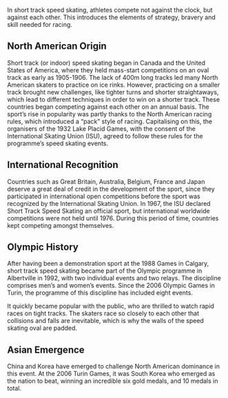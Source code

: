 In short track speed skating, athletes compete not against the clock, but against each other. This introduces the elements of strategy, bravery and skill needed for racing.

## North American Origin

Short track (or indoor) speed skating began in Canada and the United States of America, where they held mass-start competitions on an oval track as early as 1905-1906. The lack of 400m long tracks led many North American skaters to practice on ice rinks. However, practicing on a smaller track brought new challenges, like tighter turns and shorter straightaways, which lead to different techniques in order to win on a shorter track. These countries began competing against each other on an annual basis. The sport’s rise in popularity was partly thanks to the North American racing rules, which introduced a “pack” style of racing. Capitalising on this, the organisers of the 1932 Lake Placid Games, with the consent of the International Skating Union (ISU), agreed to follow these rules for the programme’s speed skating events.

## International Recognition

Countries such as Great Britain, Australia, Belgium, France and Japan deserve a great deal of credit in the development of the sport, since they participated in international open competitions before the sport was recognized by the International Skating Union. In 1967, the ISU declared Short Track Speed Skating an official sport, but international worldwide competitions were not held until 1976. During this period of time, countries kept competing amongst themselves.

## Olympic History

After having been a demonstration sport at the 1988 Games in Calgary, short track speed skating became part of the Olympic programme in Albertville in 1992, with two individual events and two relays. The discipline comprises men’s and women’s events. Since the 2006 Olympic Games in Turin, the programme of this discipline has included eight events.

It quickly became popular with the public, who are thrilled to watch rapid races on tight tracks. The skaters race so closely to each other that collisions and falls are inevitable, which is why the walls of the speed skating oval are padded.

## Asian Emergence

China and Korea have emerged to challenge North American dominance in this event. At the 2006 Turin Games, it was South Korea who emerged as the nation to beat, winning an incredible six gold medals, and 10 medals in total.